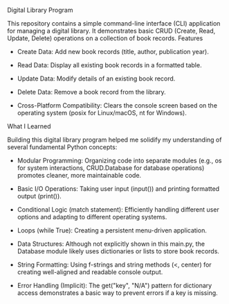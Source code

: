 Digital Library Program

This repository contains a simple command-line interface (CLI) application for managing a digital library. It demonstrates basic CRUD (Create, Read, Update, Delete) operations on a collection of book records.
Features

-  Create Data: Add new book records (title, author, publication year).

-  Read Data: Display all existing book records in a formatted table.

-  Update Data: Modify details of an existing book record.

-  Delete Data: Remove a book record from the library.

-  Cross-Platform Compatibility: Clears the console screen based on the operating system (posix for Linux/macOS, nt for Windows).
  

What I Learned

Building this digital library program helped me solidify my understanding of several fundamental Python concepts:

- Modular Programming: Organizing code into separate modules (e.g., os for system interactions, CRUD.Database for database operations) promotes cleaner, more maintainable code.

- Basic I/O Operations: Taking user input (input()) and printing formatted output (print()).

- Conditional Logic (match statement): Efficiently handling different user options and adapting to different operating systems.

- Loops (while True): Creating a persistent menu-driven application.

- Data Structures: Although not explicitly shown in this main.py, the Database module likely uses dictionaries or lists to store book records.

- String Formatting: Using f-strings and string methods (<, center) for creating well-aligned and readable console output.

- Error Handling (Implicit): The get("key", "N/A") pattern for dictionary access demonstrates a basic way to prevent errors if a key is missing.
